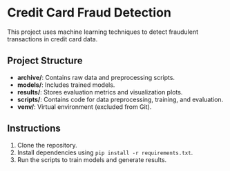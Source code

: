 # Credit Card Fraud Detection

This project uses machine learning techniques to detect fraudulent transactions in credit card data.

## Project Structure
- **archive/**: Contains raw data and preprocessing scripts.
- **models/**: Includes trained models.
- **results/**: Stores evaluation metrics and visualization plots.
- **scripts/**: Contains code for data preprocessing, training, and evaluation.
- **venv/**: Virtual environment (excluded from Git).

## Instructions
1. Clone the repository.
2. Install dependencies using `pip install -r requirements.txt`.
3. Run the scripts to train models and generate results.
